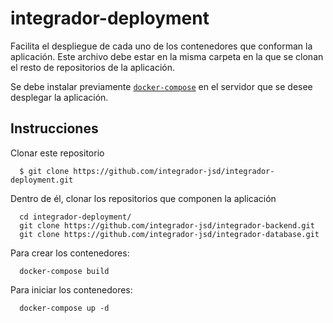 # integrador-deployment
Facilita el despliegue de cada uno de los contenedores que conforman la aplicación. Este archivo debe estar en la misma carpeta en la que se clonan el resto de repositorios de la aplicación.

Se debe instalar previamente [`docker-compose`](https://docs.docker.com/compose/install/) en el servidor que se desee desplegar la aplicación.

## Instrucciones
Clonar este repositorio
```console
  $ git clone https://github.com/integrador-jsd/integrador-deployment.git
```
Dentro de él, clonar los repositorios que componen la aplicación
```console
  cd integrador-deployment/
  git clone https://github.com/integrador-jsd/integrador-backend.git
  git clone https://github.com/integrador-jsd/integrador-database.git
```

Para crear los contenedores:

```console
  docker-compose build
```

Para iniciar los contenedores:

```console
  docker-compose up -d
```
